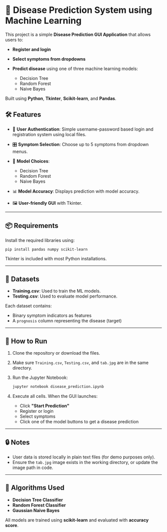 
# 🏥 Disease Prediction System using Machine Learning

This project is a simple **Disease Prediction GUI Application** that allows users to:

* **Register and login**
* **Select symptoms from dropdowns**
* **Predict disease** using one of three machine learning models:

  * Decision Tree
  * Random Forest
  * Naive Bayes

Built using **Python**, **Tkinter**, **Scikit-learn**, and **Pandas**.


## 🛠 Features

* 🔐 **User Authentication**: Simple username-password based login and registration system using local files.
* 🎛️ **Symptom Selection**: Choose up to 5 symptoms from dropdown menus.
* 🧠 **Model Choices**:

  * Decision Tree
  * Random Forest
  * Naive Bayes
* 📊 **Model Accuracy**: Displays prediction with model accuracy.
* 🖼️ **User-friendly GUI** with Tkinter.

---

## 📦 Requirements

Install the required libraries using:

```bash
pip install pandas numpy scikit-learn
```

Tkinter is included with most Python installations.

---

## 🧪 Datasets

* **Training.csv**: Used to train the ML models.
* **Testing.csv**: Used to evaluate model performance.

Each dataset contains:

* Binary symptom indicators as features
* A `prognosis` column representing the disease (target)

---

## 🚀 How to Run

1. Clone the repository or download the files.
2. Make sure `Training.csv`, `Testing.csv`, and `tab.jpg` are in the same directory.
3. Run the Jupyter Notebook:

   ```bash
   jupyter notebook disease_prediction.ipynb
   ```
4. Execute all cells. When the GUI launches:

   * Click **"Start Prediction"**
   * Register or login
   * Select symptoms
   * Click one of the model buttons to get a disease prediction

---

## 🔒 Notes

* User data is stored locally in plain text files (for demo purposes only).
* Ensure the `tab.jpg` image exists in the working directory, or update the image path in code.

---

## 🧠 Algorithms Used

* **Decision Tree Classifier**
* **Random Forest Classifier**
* **Gaussian Naive Bayes**

All models are trained using **scikit-learn** and evaluated with **accuracy score**.



